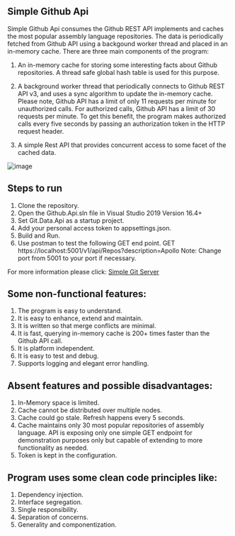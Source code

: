 ## Simple Github Api

Simple Github Api consumes the Github REST API implements and caches the most popular assembly language repositories. The data is periodically fetched from Github API using a backgound worker thread and placed in an in-memory cache. There are three main components of the program:


1. An in-memory cache for storing some interesting facts about Github repositories. A thread safe global hash table is used for this purpose.

2. A background worker thread that periodically connects to Github REST API v3, and uses a sync algorithm to update the in-memory cache. Please note, Github API has a limit of only 11 requests per minute for unauthorized calls. For authorized calls, Github API has a limit of 30 requests per minute. To get this benefit, the program makes authorized calls every five seconds by passing an authorization token in the HTTP request header.

3. A simple Rest API that provides concurrent access to some facet of the cached data.


![image](https://user-images.githubusercontent.com/44266076/82735168-abb26980-9ced-11ea-979c-c547e4390f70.png)


## Steps to run
1. Clone the repository.
2. Open the Github.Api.sln file in Visual Studio 2019 Version 16.4+
3. Set Git.Data.Api as a startup project.
4. Add your personal access token to appsettings.json.
5. Build and Run.
6. Use postman to test the following GET end point. 
      GET https://localhost:5001/v1/api/Repos?description=Apollo 
      Note: Change port from 5001 to your port if necessary.
      
For more information please click: [Simple Git Server](https://docs.google.com/document/d/1yRbB4DANjGWs1yv3CSD8tttNOoiquzbo_UNAZkeuMgY/edit?usp=sharing)

## Some non-functional features:
1. The program is easy to understand.
2. It is easy to enhance, extend and maintain.
3. It is written so that merge conflicts are minimal.
4. It is fast, querying in-memory cache is 200+ times faster than the Github API call.
5. It is platform independent. 
6. It is easy to test and debug.
7. Supports logging and elegant error handling.

## Absent features and possible disadvantages:
1. In-Memory space is limited. 
2. Cache cannot be distributed over multiple nodes.
3. Cache could go stale. Refresh happens every 5 seconds.
4. Cache maintains only 30 most popular repositories of assembly language.
API is exposing only one simple GET endpoint for demonstration purposes only but capable of extending to more functionality as needed. 
5. Token is kept in the configuration.

## Program uses some clean code principles like:
1. Dependency injection.
2. Interface segregation.
3. Single responsibility.
4. Separation of concerns.
5. Generality and componentization.







